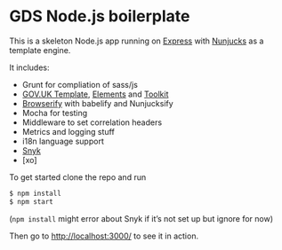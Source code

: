 # GDS Node.js boilerplate

This is a skeleton Node.js app running on [Express] with [Nunjucks] as a template engine.

It includes:
- Grunt for compliation of sass/js
- [GOV.UK Template], [Elements] and [Toolkit]
- [Browserify] with babelify and Nunjucksify
- Mocha for testing
- Middleware to set correlation headers
- Metrics and logging stuff
- i18n language support
- [Snyk]
- [xo]

To get started clone the repo and run 

``` bash
$ npm install
$ npm start
```
(`npm install` might error about Snyk if it’s not set up but ignore for now)

Then go to [http://localhost:3000/](http://localhost:3000/) to see it in action.

[Express]: https://expressjs.com/
[Nunjucks]: https://mozilla.github.io/nunjucks/
[Snyk]: https://snyk.io/
[GOV.UK Template]: https://github.com/alphagov/govuk_template
[Elements]: https://github.com/alphagov/govuk_elements
[Toolkit]: https://github.com/alphagov/govuk_frontend_toolkit
[Browserify]: http://browserify.org/
